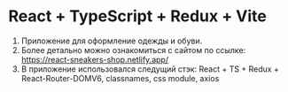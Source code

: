 # React + TypeScript + Redux + Vite

1. Приложение для оформление одежды и обуви.
2. Более детально можно ознакомиться с сайтом по ссылке: https://react-sneakers-shop.netlify.app/
3. В приложение использовался следущий стэк: React + TS + Redux + React-Router-DOMV6, classnames, css module, axios
